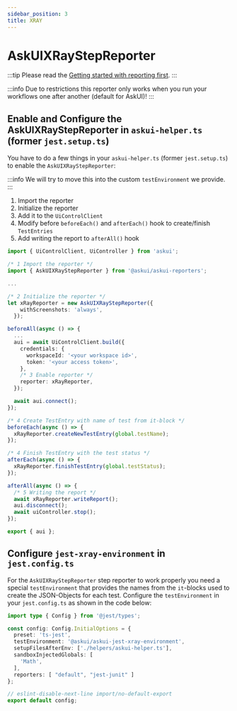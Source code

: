 ```yaml
---
sidebar_position: 3
title: XRAY
---
```


# AskUIXRayStepReporter

:::tip
Please read the [Getting started with reporting first](reporting.md).
:::

:::info
Due to restrictions this reporter only works when you run your workflows one after another (default for AskUI)!
:::

## Enable and Configure the AskUIXRayStepReporter in `askui-helper.ts` (former `jest.setup.ts`)
You have to do a few things in your `askui-helper.ts` (former `jest.setup.ts`) to enable the `AskUIXRayStepReporter`:

:::info
We will try to move this into the custom `testEnvironment` we provide.
:::

1. Import the reporter
2. Initialize the reporter
3. Add it to the `UiControlClient`
4. Modify before `beforeEach()` and `afterEach()` hook to create/finish `TestEntries`
5. Add writing the report to `afterAll()` hook

```typescript
import { UiControlClient, UiController } from 'askui';

/* 1 Import the reporter */
import { AskUIXRayStepReporter } from '@askui/askui-reporters';

...

/* 2 Initialize the reporter */
let xRayReporter = new AskUIXRayStepReporter({
    withScreenshots: 'always',
  });

beforeAll(async () => {
  ...
  aui = await UiControlClient.build({
    credentials: {
      workspaceId: '<your workspace id>',
      token: '<your access token>',
    },
    /* 3 Enable reporter */
    reporter: xRayReporter,
  });

  await aui.connect();
});

/* 4 Create TestEntry with name of test from it-block */
beforeEach(async () => {
  xRayReporter.createNewTestEntry(global.testName);
});

/* 4 Finish TestEntry with the test status */
afterEach(async () => {
  xRayReporter.finishTestEntry(global.testStatus);
});

afterAll(async () => {
  /* 5 Writing the report */
  await xRayReporter.writeReport();
  aui.disconnect();
  await uiController.stop();
});

export { aui };
```

## Configure `jest-xray-environment` in `jest.config.ts`
For the `AskUIXRayStepReporter` step reporter to work properly you need a special `testEnvironment` that provides the names from the `it`-blocks used to create the JSON-Objects for each test. Configure the `testEnvironment` in your `jest.config.ts` as shown in the code below:

```typescript
import type { Config } from '@jest/types';

const config: Config.InitialOptions = {
  preset: 'ts-jest',
  testEnvironment: '@askui/askui-jest-xray-environment',
  setupFilesAfterEnv: ['./helpers/askui-helper.ts'],
  sandboxInjectedGlobals: [
    'Math',
  ],
  reporters: [ "default", "jest-junit" ]
};

// eslint-disable-next-line import/no-default-export
export default config;
```
